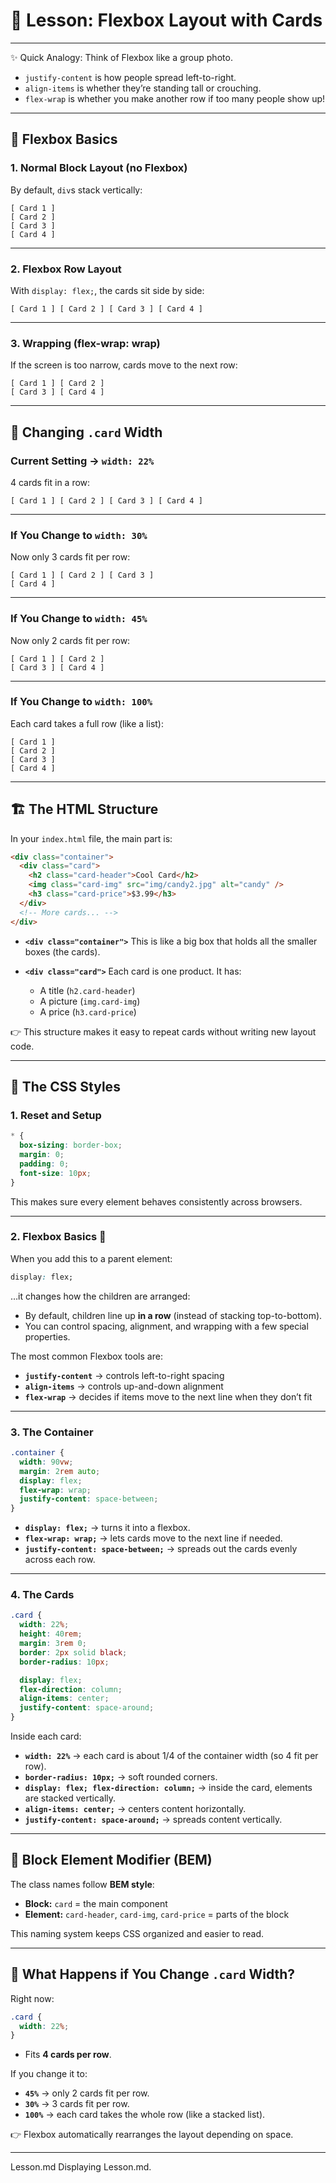 # 🎨 Lesson: Flexbox Layout with Cards

---

✨ Quick Analogy:
Think of Flexbox like a group photo.

- `justify-content` is how people spread left-to-right.
- `align-items` is whether they’re standing tall or crouching.
- `flex-wrap` is whether you make another row if too many people show up!

---

## 🧩 Flexbox Basics

### 1. Normal Block Layout (no Flexbox)

By default, `div`s stack vertically:

```
[ Card 1 ]
[ Card 2 ]
[ Card 3 ]
[ Card 4 ]
```

---

### 2. Flexbox Row Layout

With `display: flex;`, the cards sit side by side:

```
[ Card 1 ] [ Card 2 ] [ Card 3 ] [ Card 4 ]
```

---

### 3. Wrapping (flex-wrap: wrap)

If the screen is too narrow, cards move to the next row:

```
[ Card 1 ] [ Card 2 ]
[ Card 3 ] [ Card 4 ]
```

---

## 🔄 Changing `.card` Width

### Current Setting → `width: 22%`

4 cards fit in a row:

```
[ Card 1 ] [ Card 2 ] [ Card 3 ] [ Card 4 ]
```

---

### If You Change to `width: 30%`

Now only 3 cards fit per row:

```
[ Card 1 ] [ Card 2 ] [ Card 3 ]
[ Card 4 ]
```

---

### If You Change to `width: 45%`

Now only 2 cards fit per row:

```
[ Card 1 ] [ Card 2 ]
[ Card 3 ] [ Card 4 ]
```

---

### If You Change to `width: 100%`

Each card takes a full row (like a list):

```
[ Card 1 ]
[ Card 2 ]
[ Card 3 ]
[ Card 4 ]
```

---

## 🏗️ The HTML Structure

In your `index.html` file, the main part is:

```html
<div class="container">
  <div class="card">
    <h2 class="card-header">Cool Card</h2>
    <img class="card-img" src="img/candy2.jpg" alt="candy" />
    <h3 class="card-price">$3.99</h3>
  </div>
  <!-- More cards... -->
</div>
```

- **`<div class="container">`**
  This is like a big box that holds all the smaller boxes (the cards).

- **`<div class="card">`**
  Each card is one product. It has:

  - A title (`h2.card-header`)
  - A picture (`img.card-img`)
  - A price (`h3.card-price`)

👉 This structure makes it easy to repeat cards without writing new layout code.

---

## 🎨 The CSS Styles

### 1. Reset and Setup

```css
* {
  box-sizing: border-box;
  margin: 0;
  padding: 0;
  font-size: 10px;
}
```

This makes sure every element behaves consistently across browsers.

---

### 2. Flexbox Basics 🧩

When you add this to a parent element:

```css
display: flex;
```

…it changes how the children are arranged:

- By default, children line up **in a row** (instead of stacking top-to-bottom).
- You can control spacing, alignment, and wrapping with a few special properties.

The most common Flexbox tools are:

- **`justify-content`** → controls left-to-right spacing
- **`align-items`** → controls up-and-down alignment
- **`flex-wrap`** → decides if items move to the next line when they don’t fit

---

### 3. The Container

```css
.container {
  width: 90vw;
  margin: 2rem auto;
  display: flex;
  flex-wrap: wrap;
  justify-content: space-between;
}
```

- **`display: flex;`** → turns it into a flexbox.
- **`flex-wrap: wrap;`** → lets cards move to the next line if needed.
- **`justify-content: space-between;`** → spreads out the cards evenly across each row.

---

### 4. The Cards

```css
.card {
  width: 22%;
  height: 40rem;
  margin: 3rem 0;
  border: 2px solid black;
  border-radius: 10px;

  display: flex;
  flex-direction: column;
  align-items: center;
  justify-content: space-around;
}
```

Inside each card:

- **`width: 22%`** → each card is about 1/4 of the container width (so 4 fit per row).
- **`border-radius: 10px;`** → soft rounded corners.
- **`display: flex; flex-direction: column;`** → inside the card, elements are stacked vertically.
- **`align-items: center;`** → centers content horizontally.
- **`justify-content: space-around;`** → spreads content vertically.

---

## 🧩 Block Element Modifier (BEM)

The class names follow **BEM style**:

- **Block:** `card` = the main component
- **Element:** `card-header`, `card-img`, `card-price` = parts of the block

This naming system keeps CSS organized and easier to read.

---

## 🔄 What Happens if You Change `.card` Width?

Right now:

```css
.card {
  width: 22%;
}
```

- Fits **4 cards per row**.

If you change it to:

- **`45%`** → only 2 cards fit per row.
- **`30%`** → 3 cards fit per row.
- **`100%`** → each card takes the whole row (like a stacked list).

👉 Flexbox automatically rearranges the layout depending on space.

---

Lesson.md
Displaying Lesson.md.
